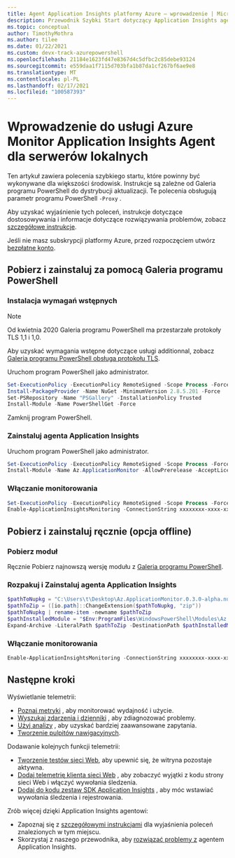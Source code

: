 ```yaml
---
title: Agent Application Insights platformy Azure — wprowadzenie | Microsoft Docs
description: Przewodnik Szybki Start dotyczący Application Insights agenta. Monitorowanie wydajności witryny sieci Web bez ponownego wdrażania witryny sieci Web. Współpracuje z usługą ASP.NET Web Apps hostowaną lokalnie, na maszynach wirtualnych lub na platformie Azure.
ms.topic: conceptual
author: TimothyMothra
ms.author: tilee
ms.date: 01/22/2021
ms.custom: devx-track-azurepowershell
ms.openlocfilehash: 21184e1623fd47e8367d4c5dfbc2c85debe93124
ms.sourcegitcommit: e559daa1f7115d703bfa1b87da1cf267bf6ae9e8
ms.translationtype: MT
ms.contentlocale: pl-PL
ms.lasthandoff: 02/17/2021
ms.locfileid: "100587393"
---
```

# <a name="get-started-with-azure-monitor-application-insights-agent-for-on-premises-servers"></a>Wprowadzenie do usługi Azure Monitor Application Insights Agent dla serwerów lokalnych

Ten artykuł zawiera polecenia szybkiego startu, które powinny być wykonywane dla większości środowisk.
Instrukcje są zależne od Galeria programu PowerShell do dystrybucji aktualizacji.
Te polecenia obsługują parametr programu PowerShell `-Proxy` .

Aby uzyskać wyjaśnienie tych poleceń, instrukcje dotyczące dostosowywania i informacje dotyczące rozwiązywania problemów, zobacz [szczegółowe instrukcje](status-monitor-v2-detailed-instructions.md).

Jeśli nie masz subskrypcji platformy Azure, przed rozpoczęciem utwórz [bezpłatne konto](https://azure.microsoft.com/free/?WT.mc_id=A261C142F).

## <a name="download-and-install-via-powershell-gallery"></a>Pobierz i zainstaluj za pomocą Galeria programu PowerShell

### <a name="install-prerequisites"></a>Instalacja wymagań wstępnych

> [!NOTE]
> Od kwietnia 2020 Galeria programu PowerShell ma przestarzałe protokoły TLS 1,1 i 1,0.
>
> Aby uzyskać wymagania wstępne dotyczące usługi additionnal, zobacz [Galeria programu PowerShell obsługa protokołu TLS](https://devblogs.microsoft.com/powershell/powershell-gallery-tls-support).
>

Uruchom program PowerShell jako administrator.
```powershell
Set-ExecutionPolicy -ExecutionPolicy RemoteSigned -Scope Process -Force
Install-PackageProvider -Name NuGet -MinimumVersion 2.8.5.201 -Force
Set-PSRepository -Name "PSGallery" -InstallationPolicy Trusted
Install-Module -Name PowerShellGet -Force
``` 
Zamknij program PowerShell.

### <a name="install-application-insights-agent"></a>Zainstaluj agenta Application Insights
Uruchom program PowerShell jako administrator.
```powershell   
Set-ExecutionPolicy -ExecutionPolicy RemoteSigned -Scope Process -Force
Install-Module -Name Az.ApplicationMonitor -AllowPrerelease -AcceptLicense
``` 

### <a name="enable-monitoring"></a>Włączanie monitorowania
```powershell
Set-ExecutionPolicy -ExecutionPolicy RemoteSigned -Scope Process -Force
Enable-ApplicationInsightsMonitoring -ConnectionString xxxxxxxx-xxxx-xxxx-xxxx-xxxxxxxxxxxx
```
    
        
## <a name="download-and-install-manually-offline-option"></a>Pobierz i zainstaluj ręcznie (opcja offline)
### <a name="download-the-module"></a>Pobierz moduł
Ręcznie Pobierz najnowszą wersję modułu z [Galeria programu PowerShell](https://www.powershellgallery.com/packages/Az.ApplicationMonitor).

### <a name="unzip-and-install-application-insights-agent"></a>Rozpakuj i Zainstaluj agenta Application Insights
```powershell
$pathToNupkg = "C:\Users\t\Desktop\Az.ApplicationMonitor.0.3.0-alpha.nupkg"
$pathToZip = ([io.path]::ChangeExtension($pathToNupkg, "zip"))
$pathToNupkg | rename-item -newname $pathToZip
$pathInstalledModule = "$Env:ProgramFiles\WindowsPowerShell\Modules\Az.ApplicationMonitor"
Expand-Archive -LiteralPath $pathToZip -DestinationPath $pathInstalledModule
```
### <a name="enable-monitoring"></a>Włączanie monitorowania
```powershell
Enable-ApplicationInsightsMonitoring -ConnectionString xxxxxxxx-xxxx-xxxx-xxxx-xxxxxxxxxxxx
```



## <a name="next-steps"></a>Następne kroki

 Wyświetlanie telemetrii:

- [Poznaj metryki](../essentials/metrics-charts.md) , aby monitorować wydajność i użycie.
- [Wyszukaj zdarzenia i dzienniki](./diagnostic-search.md) , aby zdiagnozować problemy.
- [Użyj analizy](../logs/log-query-overview.md) , aby uzyskać bardziej zaawansowane zapytania.
- [Tworzenie pulpitów nawigacyjnych](./overview-dashboard.md).

 Dodawanie kolejnych funkcji telemetrii:

- [Tworzenie testów sieci Web](monitor-web-app-availability.md), aby upewnić się, że witryna pozostaje aktywna.
- [Dodaj telemetrię klienta sieci Web](./javascript.md) , aby zobaczyć wyjątki z kodu strony sieci Web i włączyć wywołania śledzenia.
- [Dodaj do kodu zestaw SDK Application Insights](./asp-net.md) , aby móc wstawiać wywołania śledzenia i rejestrowania.

Zrób więcej dzięki Application Insights agentowi:

- Zapoznaj się z [szczegółowymi instrukcjami](status-monitor-v2-detailed-instructions.md) dla wyjaśnienia poleceń znalezionych w tym miejscu.
- Skorzystaj z naszego przewodnika, aby [rozwiązać problemy z](status-monitor-v2-troubleshoot.md) agentem Application Insights.

